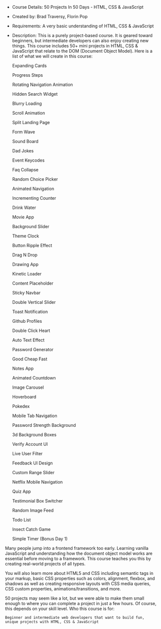 


- Course Details: 50 Projects In 50 Days - HTML, CSS & JavaScript
- Created by: Brad Traversy, Florin Pop
- Requirements: A very basic understanding of HTML, CSS & JavaScript
- Description: This is a purely project-based course. It is geared toward beginners, but intermediate developers can also enjoy creating new things. This course includes 50+ mini projects in HTML, CSS & JavaScript that relate to the DOM (Document Object Model). Here is a list of what we will create in this course:


    Expanding Cards

    Progress Steps

    Rotating Navigation Animation

    Hidden Search Widget

    Blurry Loading

    Scroll Animation

    Split Landing Page

    Form Wave

    Sound Board

    Dad Jokes

    Event Keycodes

    Faq Collapse

    Random Choice Picker

    Animated Navigation

    Incrementing Counter

    Drink Water

    Movie App

    Background Slider

    Theme Clock

    Button Ripple Effect

    Drag N Drop

    Drawing App

    Kinetic Loader

    Content Placeholder

    Sticky Navbar

    Double Vertical Slider

    Toast Notification

    Github Profiles

    Double Click Heart

    Auto Text Effect

    Password Generator

    Good Cheap Fast

    Notes App

    Animated Countdown

    Image Carousel

    Hoverboard

    Pokedex

    Mobile Tab Navigation

    Password Strength Background

    3d Background Boxes

    Verify Account UI

    Live User Filter

    Feedback UI Design

    Custom Range Slider

    Netflix Mobile Navigation

    Quiz App

    Testimonial Box Switcher

    Random Image Feed

    Todo List

    Insect Catch Game

    Simple Timer (Bonus Day 1)


Many people jump into a frontend framework too early. Learning vanilla JavaScript and understanding how the document object model works are essential before moving to a framework. This course teaches you this by creating real-world projects of all types.


You will also learn more about HTML5 and CSS including semantic tags in your markup, basic CSS properties such as colors, alignment, flexbox, and shadows as well as creating responsive layouts with CSS media queries, CSS custom properties, animations/transitions, and more.


50 projects may seem like a lot, but we were able to make them small enough to where you can complete a project in just a few hours. Of course, this depends on your skill level.
Who this course is for:

    Beginner and intermediate web developers that want to build fun, unique projects with HTML, CSS & JavaScript
